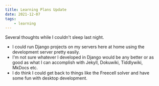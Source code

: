 ```yaml
---
title: Learning Plans Update
date: 2021-12-07
tags:
    - learning
---
```

Several thoughts while I couldn't sleep last night.

* I could run Django projects on my servers here at home using the development server
pretty easily.
* I'm not sure whatever I developed in Django would be any better or as good as
what I can accomplish with Jekyll, Dokuwiki, Tiddlywiki, MkDocs etc.
* I do think I could get back to things like the Freecell solver and have some fun
with desktop development.
